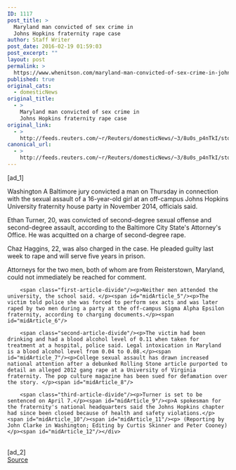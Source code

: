 ```yaml
---
ID: 1117
post_title: >
  Maryland man convicted of sex crime in
  Johns Hopkins fraternity rape case
author: Staff Writer
post_date: 2016-02-19 01:59:03
post_excerpt: ""
layout: post
permalink: >
  https://www.whenitson.com/maryland-man-convicted-of-sex-crime-in-johns-hopkins-fraternity-rape-case/
published: true
original_cats:
  - domesticNews
original_title:
  - >
    Maryland man convicted of sex crime in
    Johns Hopkins fraternity rape case
original_link:
  - >
    http://feeds.reuters.com/~r/Reuters/domesticNews/~3/8u0s_p4nTkI/story01.htm
canonical_url:
  - >
    http://feeds.reuters.com/~r/Reuters/domesticNews/~3/8u0s_p4nTkI/story01.htm
---
```

 [ad_1]
<br><div id="articleText">
<span id="midArticle_start"/>

<span id="midArticle_0"/><span class="focusParagraph" readability="5"><p><span class="articleLocation">Washington</span> A Baltimore jury convicted a man on Thursday in connection with the sexual assault of a 16-year-old girl at an off-campus Johns Hopkins University fraternity house party in November 2014, officials said.  </p></span><span id="midArticle_1"/><p>Ethan Turner, 20, was convicted of second-degree sexual offense and second-degree assault, according to the Baltimore City State's Attorney's Office. He was acquitted on a charge of second-degree rape.</p><span id="midArticle_2"/><p>Chaz Haggins, 22, was also charged in the case. He pleaded guilty last week to rape and will serve five years in prison.</p><span id="midArticle_3"/><p>Attorneys for the two men, both of whom are from Reisterstown, Maryland, could not immediately be reached for comment. </p><span id="midArticle_4"/>
        
        <span class="first-article-divide"/><p>Neither men attended the university, the school said. </p><span id="midArticle_5"/><p>The victim told police she was forced to perform sex acts and was later raped by two men during a party at the off-campus Sigma Alpha Epsilon fraternity, according to charging documents.</p><span id="midArticle_6"/>
        
        <span class="second-article-divide"/><p>The victim had been drinking and had a blood alcohol level of 0.11 when taken for treatment at a hospital, police said. Legal intoxication in Maryland is a blood alcohol level from 0.04 to 0.08.</p><span id="midArticle_7"/><p>College sexual assault has drawn increased national attention after a debunked Rolling Stone article purported to detail an alleged 2012 gang rape at a University of Virginia fraternity. The pop culture magazine has been sued for defamation over the story. </p><span id="midArticle_8"/>
        
        <span class="third-article-divide"/><p>Turner is set to be sentenced on April 7.</p><span id="midArticle_9"/><p>A spokesman for the fraternity's national headquarters said the Johns Hopkins chapter had since been closed because of health and safety violations.</p><span id="midArticle_10"/><span id="midArticle_11"/><p> (Reporting by John Clarke in Washington; Editing by Curtis Skinner and Peter Cooney)</p><span id="midArticle_12"/></div>
<br>[ad_2]
<br><a href="http://feeds.reuters.com/~r/Reuters/domesticNews/~3/8u0s_p4nTkI/story01.htm">Source </a>